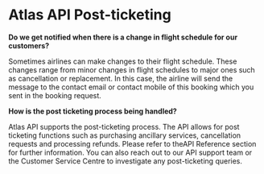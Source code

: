 # Atlas API Post-ticketing

**Do we get notified when there is a change in flight schedule for our customers?**

Sometimes airlines can make changes to their flight schedule. These changes range from minor changes in flight schedules to major ones such as cancellation or replacement.
In this case, the airline will send the message to the contact email or contact mobile of this booking which you sent in the booking request.


**How is the post ticketing process being handled?**

Atlas API supports the post-ticketing process. The API allows for post ticketing functions such as purchasing ancillary services, cancellation requests and processing refunds. Please refer to theAPI Reference section for further information. You can also reach out to our API support team or the Customer Service Centre to investigate any post-ticketing queries.
